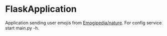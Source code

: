 # FlaskApplication

Application sending user emojis from [Emogipedia/nature](www.emojipedia.org/nature).
For config service start main.py -h.
